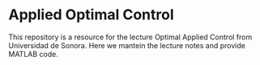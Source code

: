 Applied Optimal Control
====================================
This repository is a resource for the lecture Optimal Applied Control from
Universidad de Sonora. Here we mantein the lecture notes and provide MATLAB code.
